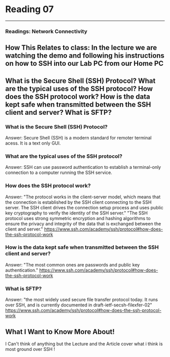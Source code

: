 # Reading 07
---
### Readings: Network Connectivity

How This Relates to class: In the lecture we are watching the demo and following his instructions on how to SSH into our Lab PC from our Home PC
---
What is the Secure Shell (SSH) Protocol?
What are the typical uses of the SSH protocol?
How does the SSH protocol work?
How is the data kept safe when transmitted between the SSH client and server?
What is SFTP?
--- 
### What is the Secure Shell (SSH) Protocol?
Answer: Secure Shell (SSH) is a modern standard for remoter terminal acess. It is a text only GUI.

### What are the typical uses of the SSH protocol?
Answer: SSH can use password authentication to establish a terminal-only connection to a computer running the SSH service.

### How does the SSH protocol work?
Answer: "The protocol works in the client-server model, which means that the connection is established by the SSH client connecting to the SSH server. The SSH client drives the connection setup process and uses public key cryptography to verify the identity of the SSH server."
"The SSH protocol uses strong symmetric encryption and hashing algorithms to ensure the privacy and integrity of the data that is exchanged between the client and server."
https://www.ssh.com/academy/ssh/protocol#how-does-the-ssh-protocol-work

### How is the data kept safe when transmitted between the SSH client and server?
Answer: "The most common ones are passwords and public key authentication."
https://www.ssh.com/academy/ssh/protocol#how-does-the-ssh-protocol-work

### What is SFTP?
Answer: "the most widely used secure file transfer protocol today. It runs over SSH, and is currently documented in
draft-ietf-secsh-filexfer-02"
https://www.ssh.com/academy/ssh/protocol#how-does-the-ssh-protocol-work

## What I Want to Know More About!
I Can't think of anything but the Lecture and the Article cover what i think is most ground over SSH !
